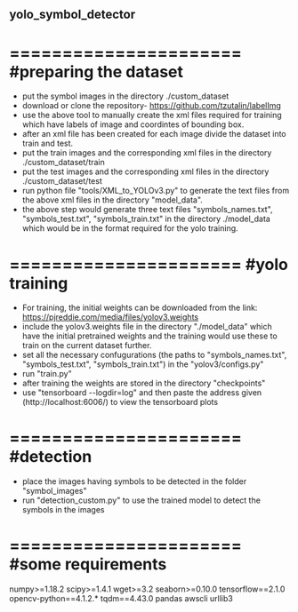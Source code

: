 ## yolo_symbol_detector

 ======================
  #preparing the dataset
 ======================

- put the symbol images in the directory ./custom_dataset
- download or clone the repository- https://github.com/tzutalin/labelImg
- use the above tool to manually create the xml files required for training which have labels of image and coordintes of bounding box.
- after an xml file has been created for each image divide the dataset into train and test.
- put the train images and the corresponding xml files in the directory ./custom_dataset/train
- put the test images and the corresponding xml files in the directory ./custom_dataset/test
- run python file "tools/XML_to_YOLOv3.py" to generate the text files from the above xml files in the directory "model_data".
- the above step would generate three text files "symbols_names.txt", "symbols_test.txt", "symbols_train.txt" in the directory ./model_data which would be in the format required for the yolo training.

 ======================
    #yolo training     
 ======================
- For training, the initial weights can be downloaded from the link: https://pjreddie.com/media/files/yolov3.weights
- include the yolov3.weights file in the directory "./model_data" which have the initial pretrained weights and the training would use these to train on the current dataset further.
- set all the necessary confugurations (the paths to "symbols_names.txt", "symbols_test.txt", "symbols_train.txt") in the "yolov3/configs.py"
- run "train.py"
- after training the weights are stored in the directory "checkpoints"
- use "tensorboard --logdir=log" and then paste the address given (http://localhost:6006/) to view the tensorboard plots

 ======================
      #detection       
 ======================
- place the images having symbols to be detected in the folder "symbol_images"
- run "detection_custom.py" to use the trained model to detect the symbols in the images


======================
  #some requirements       
======================
numpy>=1.18.2
scipy>=1.4.1
wget>=3.2
seaborn>=0.10.0
tensorflow==2.1.0
opencv-python==4.1.2.*
tqdm==4.43.0
pandas
awscli
urllib3







    
 

